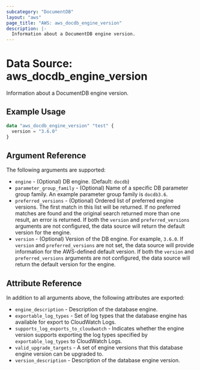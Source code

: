 ```yaml
---
subcategory: "DocumentDB"
layout: "aws"
page_title: "AWS: aws_docdb_engine_version"
description: |-
  Information about a DocumentDB engine version.
---
```


# Data Source: aws_docdb_engine_version

Information about a DocumentDB engine version.

## Example Usage

```terraform
data "aws_docdb_engine_version" "test" {
  version = "3.6.0"
}
```

## Argument Reference

The following arguments are supported:

* `engine` - (Optional) DB engine. (Default: `docdb`)
* `parameter_group_family` - (Optional) Name of a specific DB parameter group family. An example parameter group family is `docdb3.6`.
* `preferred_versions` - (Optional) Ordered list of preferred engine versions. The first match in this list will be returned. If no preferred matches are found and the original search returned more than one result, an error is returned. If both the `version` and `preferred_versions` arguments are not configured, the data source will return the default version for the engine.
* `version` - (Optional) Version of the DB engine. For example, `3.6.0`. If `version` and `preferred_versions` are not set, the data source will provide information for the AWS-defined default version. If both the `version` and `preferred_versions` arguments are not configured, the data source will return the default version for the engine.

## Attribute Reference

In addition to all arguments above, the following attributes are exported:

* `engine_description` - Description of the database engine.
* `exportable_log_types` - Set of log types that the database engine has available for export to CloudWatch Logs.
* `supports_log_exports_to_cloudwatch` - Indicates whether the engine version supports exporting the log types specified by `exportable_log_types` to CloudWatch Logs.
* `valid_upgrade_targets` - A set of engine versions that this database engine version can be upgraded to.
* `version_description` - Description of the database engine version.
